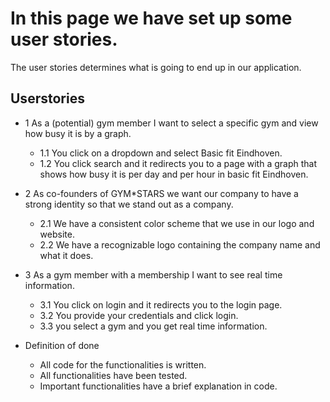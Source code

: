 # In this page we have set up some user stories.

The user stories determines what is going to end up in our application.

## Userstories
- 1 As a (potential) gym member I want to select a specific gym and view how busy it is by a graph.
  - 1.1 You click on a dropdown and select Basic fit Eindhoven.
  - 1.2 You click search and it redirects you to a page with a graph that shows how busy it is per day and per hour in basic fit Eindhoven.

- 2 As co-founders of GYM*STARS we want our company to have a strong identity so that we stand out as a company.

  - 2.1 We have a consistent color scheme that we use in our logo and website.
  - 2.2 We have a recognizable logo containing the company name and what it does.

- 3 As a gym member with a membership I want to see real time information.
  - 3.1 You click on login and it redirects you to the login page.
  - 3.2 You provide your credentials and click login.
  - 3.3 you select a gym and you get real time information.

- Definition of done
  - All code for the functionalities is written.
  - All functionalities have been tested.
  - Important functionalities have a brief explanation in code.

